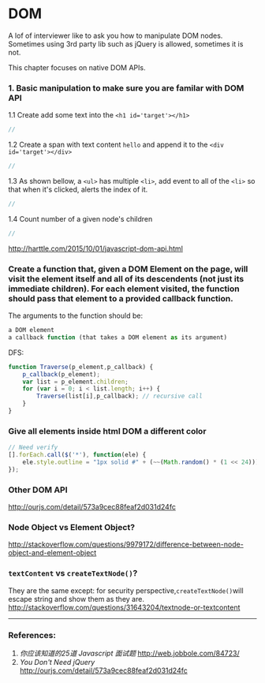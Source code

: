 # DOM
A lof of interviewer like to ask you how to manipulate DOM nodes. Sometimes using 3rd party lib such as jQuery is allowed, sometimes it is not.

This chapter focuses on native DOM APIs.

### 1. Basic manipulation to make sure you are familar with DOM API
1.1 Create add some text into the `<h1 id='target'></h1>`
```js
//
```
1.2 Create a span with text content `hello` and append it to the `<div id='target'></div>`
```js
//
```
1.3 As shown bellow, a `<ul>` has multiple `<li>`, add event to all of the `<li>` so that when it's clicked, alerts the index of it.
```js
//
```
1.4 Count number of a given node's children
```js
//
```
http://harttle.com/2015/10/01/javascript-dom-api.html


### Create a function that, given a DOM Element on the page, will visit the element itself and all of its descendents (not just its immediate children). For each element visited, the function should pass that element to a provided callback function.
The arguments to the function should be:
```js
a DOM element
a callback function (that takes a DOM element as its argument)
```
DFS:
```js
function Traverse(p_element,p_callback) {
    p_callback(p_element);
    var list = p_element.children;
    for (var i = 0; i < list.length; i++) {
        Traverse(list[i],p_callback); // recursive call
    }
}
```

### Give all elements inside html DOM a different color
```js
// Need verify
[].forEach.call($('*'), function(ele) {
    ele.style.outline = "1px solid #" + (~~(Math.random() * (1 << 24))).toString(16);
});
```

### Other DOM API
http://ourjs.com/detail/573a9cec88feaf2d031d24fc

### Node Object vs Element Object?
http://stackoverflow.com/questions/9979172/difference-between-node-object-and-element-object

### `textContent` vs `createTextNode()`?
They are the same except: for security perspective,`createTextNode()`will escape string and show them as they are.
http://stackoverflow.com/questions/31643204/textnode-or-textcontent

---
### References:
1. _你应该知道的25道 Javascript 面试题_ http://web.jobbole.com/84723/
2. _You Don't Need jQuery_ http://ourjs.com/detail/573a9cec88feaf2d031d24fc